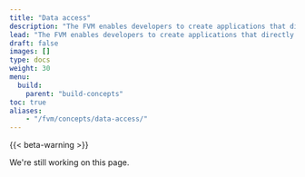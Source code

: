 ```yaml
---
title: "Data access"
description: "The FVM enables developers to create applications that directly tie-into Filecoin's decentralized storage network. This page details how actors and contracts can access this data, and what they can do with it."
lead: "The FVM enables developers to create applications that directly tie-into Filecoin's decentralized storage network. This page details how actors and contracts can access this data, and what they can do with it."
draft: false
images: []
type: docs
weight: 30
menu:
  build:
    parent: "build-concepts"
toc: true
aliases:
    - "/fvm/concepts/data-access/"
---
```


{{< beta-warning >}}

We're still working on this page.

<!-- - Can I access IPFS data from FVM? -->
<!-- - Can I access Filecoin state information? -->
<!-- - How do I access a storage deal through a smart contract? -->

